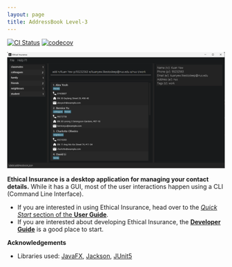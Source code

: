 ```yaml
---
layout: page
title: AddressBook Level-3
---
```


[![CI Status](https://github.com/AY2526S1-CS2103-F13-2/tp/workflows/Java%20CI/badge.svg)](https://github.com/AY2526S1-CS2103-F13-2/tp/actions)
[![codecov](https://codecov.io/gh/AY2526S1-CS2103-F13-2/tp/branch/master/graph/badge.svg)](https://codecov.io/gh/AY2526S1-CS2103-F13-2/tp)

![Ui](images/Ui.png)

**Ethical Insurance is a desktop application for managing your contact details.** While it has a GUI, most of the user interactions happen using a CLI (Command Line Interface).

* If you are interested in using Ethical Insurance, head over to the [_Quick Start_ section of the **User Guide**](UserGuide.html#quick-start).
* If you are interested about developing Ethical Insurance, the [**Developer Guide**](DeveloperGuide.html) is a good place to start.


**Acknowledgements**

* Libraries used: [JavaFX](https://openjfx.io/), [Jackson](https://github.com/FasterXML/jackson), [JUnit5](https://github.com/junit-team/junit5)
